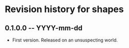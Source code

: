 # Revision history for shapes

## 0.1.0.0 -- YYYY-mm-dd

* First version. Released on an unsuspecting world.
